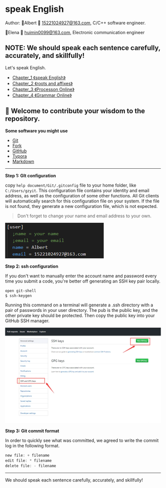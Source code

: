 # speak English

Author: :boy:Albert  :email:  15221024927@163.com, C/C++ software engineer.

:girl:Elena  :email:   huimin0099@163.com, Electronic communication engineer

## NOTE: We should speak each sentence carefully, accurately, and skillfully!

Let's speak English.
* [Chapter_1 《speak English》](https://github.com/wwwwwalter/speak-English/blob/main/speak%20English.md)
* [Chapter_2 《roots and affixes》](https://github.com/wwwwwalter/speak-English/blob/main/roots%20and%20affixes.md)
* [Chapter_3 《Processon Online》](https://www.processon.com/view/link/628f55701efad466f356648f)
* [Chapter_4 《Grammar Online》](http://www.en998.com/sentence/)

## :heartbeat: Welcome to contribute your wisdom to the repository.

**Some software you might use**

  * [Git](https://git-scm.com/docs)
  * [Fork](https://git-fork.com/)
  * [GitHub](https://docs.github.com/cn/get-started/quickstart/hello-world)
  * [Typora](https://pan.baidu.com/s/1L29j-3L2CfjRi2U7VFhT7Q?pwd=vc7p)
  * [Markdown](https://www.jianshu.com/p/191d1e21f7ed)
---
**Step 1: GIt configuration** 

copy `help document/Git/.gitconfig` file to your home folder, like `C:/Users/gzyit`. This configuration file contains your identity and email address, as well as the configuration of some other functions. All Git clients will automatically search for this configuration file on your system. If the file is not found, they generate a new configuration file, which is not expected.

> Don't forget to change your name and email address to your own.

![image-20220525051015454](./images/image-20220525051015454.png)

**Step 2: ssh configuration**

If you don't want to manually enter the account name and password every time you submit a code, you're better off generating an SSH key pair locally. 

```shell
open git-shell
$ ssh-keygen
```

Running this command on a terminal will generate a .ssh directory with a pair of passwords in your user directory. The pub is the public key, and the other private key should be protected. Then copy the public key into your GitHub SSH manager.

![Snipaste_2022-05-25_05-21-21](./images/Snipaste_2022-05-25_05-21-21.png)



**Step 3: Git commit format**

In order to quickly see what was committed, we agreed to write the commit log in the following format.

```c
new file: + filename
edit file: * filename
delete file: - filename
```

---

We should speak each sentence carefully, accurately, and skillfully!
